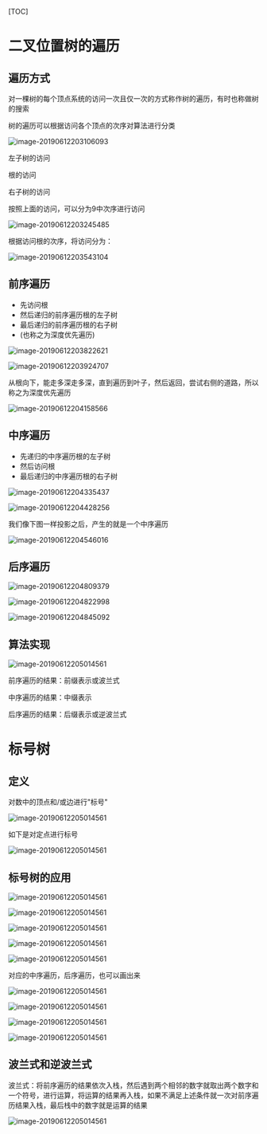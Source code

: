 [TOC]

# 二叉位置树的遍历

## 遍历方式

对一棵树的每个顶点系统的访问一次且仅一次的方式称作树的遍历，有时也称做树的搜索

树的遍历可以根据访问各个顶点的次序对算法进行分类

![image-20190612203106093](https://github.com/chenyansong1/note/blob/master/images/discrete_math/image-20190612203106093.png?raw=true)



左子树的访问

根的访问

右子树的访问

按照上面的访问，可以分为9中次序进行访问

![image-20190612203245485](https://github.com/chenyansong1/note/blob/master/images/discrete_math/image-20190612203245485.png?raw=true)

根据访问根的次序，将访问分为：

![image-20190612203543104](https://github.com/chenyansong1/note/blob/master/images/discrete_math/image-20190612203543104.png?raw=true)



## 前序遍历

* 先访问根
* 然后递归的前序遍历根的左子树
* 最后递归的前序遍历根的右子树
* (也称之为深度优先遍历)

![image-20190612203822621](https://github.com/chenyansong1/note/blob/master/images/discrete_math/image-20190612203822621.png?raw=true)

![image-20190612203924707](https://github.com/chenyansong1/note/blob/master/images/discrete_math/image-20190612203924707.png?raw=true)

从根向下，能走多深走多深，直到遍历到叶子，然后返回，尝试右侧的道路，所以称之为深度优先遍历

![image-20190612204158566](https://github.com/chenyansong1/note/blob/master/images/discrete_math/image-20190612204158566.png?raw=true)



## 中序遍历

* 先递归的中序遍历根的左子树
* 然后访问根
* 最后递归的中序遍历根的右子树

![image-20190612204335437](https://github.com/chenyansong1/note/blob/master/images/discrete_math/image-20190612204335437.png?raw=true)

![image-20190612204428256](https://github.com/chenyansong1/note/blob/master/images/discrete_math/image-20190612204428256.png?raw=true)

我们像下图一样投影之后，产生的就是一个中序遍历

![image-20190612204546016](https://github.com/chenyansong1/note/blob/master/images/discrete_math/image-20190612204546016.png?raw=true)

## 后序遍历

![image-20190612204809379](https://github.com/chenyansong1/note/blob/master/images/discrete_math/image-20190612204809379.png?raw=true)

![image-20190612204822998](https://github.com/chenyansong1/note/blob/master/images/discrete_math/image-20190612204822998.png?raw=true)

![image-20190612204845092](https://github.com/chenyansong1/note/blob/master/images/discrete_math/image-20190612204845092.png?raw=true)



## 算法实现

![image-20190612205014561](https://github.com/chenyansong1/note/blob/master/images/discrete_math/image-20190612205014561.png?raw=true)





前序遍历的结果：前缀表示或波兰式

中序遍历的结果：中缀表示

后序遍历的结果：后缀表示或逆波兰式



# 标号树

## 定义

对数中的顶点和/或边进行"标号"



![image-20190612205014561](https://github.com/chenyansong1/note/blob/master/images/discrete_math/biaohaoshu.png?raw=true)


如下是对定点进行标号

![image-20190612205014561](https://github.com/chenyansong1/note/blob/master/images/discrete_math/biaohaoshu2.png?raw=true)




## 标号树的应用



![image-20190612205014561](https://github.com/chenyansong1/note/blob/master/images/discrete_math/biaohaoshu3.png?raw=true)

![image-20190612205014561](https://github.com/chenyansong1/note/blob/master/images/discrete_math/biaohaoshu4.png?raw=true)

![image-20190612205014561](https://github.com/chenyansong1/note/blob/master/images/discrete_math/biaohaoshu5.png?raw=true)


![image-20190612205014561](https://github.com/chenyansong1/note/blob/master/images/discrete_math/biaohaoshu6.png?raw=true)


![image-20190612205014561](https://github.com/chenyansong1/note/blob/master/images/discrete_math/biaohaoshu7.png?raw=true)




对应的中序遍历，后序遍历，也可以画出来

![image-20190612205014561](https://github.com/chenyansong1/note/blob/master/images/discrete_math/biaohaoshu8.png?raw=true)

![image-20190612205014561](https://github.com/chenyansong1/note/blob/master/images/discrete_math/biaohaoshu9.png?raw=true)

![image-20190612205014561](https://github.com/chenyansong1/note/blob/master/images/discrete_math/biaohaoshu10.png?raw=true)

![image-20190612205014561](https://github.com/chenyansong1/note/blob/master/images/discrete_math/biaohaoshu11.png?raw=true)



## 波兰式和逆波兰式

波兰式：将前序遍历的结果依次入栈，然后遇到两个相邻的数字就取出两个数字和一个符号，进行运算，将运算的结果再入栈，如果不满足上述条件就一次对前序遍历结果入栈，最后栈中的数字就是运算的结果

![image-20190612205014561](https://github.com/chenyansong1/note/blob/master/images/discrete_math/biaohaoshu12.png?raw=true)



